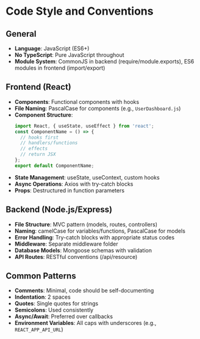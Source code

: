 # Code Style and Conventions

## General
- **Language**: JavaScript (ES6+)
- **No TypeScript**: Pure JavaScript throughout
- **Module System**: CommonJS in backend (require/module.exports), ES6 modules in frontend (import/export)

## Frontend (React)
- **Components**: Functional components with hooks
- **File Naming**: PascalCase for components (e.g., `UserDashboard.js`)
- **Component Structure**:
  ```javascript
  import React, { useState, useEffect } from 'react';
  const ComponentName = () => {
    // hooks first
    // handlers/functions
    // effects
    // return JSX
  };
  export default ComponentName;
  ```
- **State Management**: useState, useContext, custom hooks
- **Async Operations**: Axios with try-catch blocks
- **Props**: Destructured in function parameters

## Backend (Node.js/Express)
- **File Structure**: MVC pattern (models, routes, controllers)
- **Naming**: camelCase for variables/functions, PascalCase for models
- **Error Handling**: Try-catch blocks with appropriate status codes
- **Middleware**: Separate middleware folder
- **Database Models**: Mongoose schemas with validation
- **API Routes**: RESTful conventions (/api/resource)

## Common Patterns
- **Comments**: Minimal, code should be self-documenting
- **Indentation**: 2 spaces
- **Quotes**: Single quotes for strings
- **Semicolons**: Used consistently
- **Async/Await**: Preferred over callbacks
- **Environment Variables**: All caps with underscores (e.g., `REACT_APP_API_URL`)